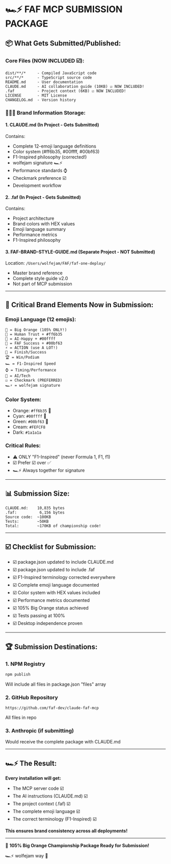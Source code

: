 # 🏎️⚡ FAF MCP SUBMISSION PACKAGE

## 📦 What Gets Submitted/Published:

### Core Files (NOW INCLUDED ☑️):
```
dist/**/*     - Compiled JavaScript code
src/**/*      - TypeScript source code
README.md     - User documentation
CLAUDE.md     - AI collaboration guide (10KB) ☑️ NOW INCLUDED!
.faf          - Project context (6KB) ☑️ NOW INCLUDED!
LICENSE       - MIT License
CHANGELOG.md  - Version history
```

### 🧡🩵💚 Brand Information Storage:

#### **1. CLAUDE.md** (In Project - Gets Submitted)
Contains:
- Complete 12-emoji language definitions
- Color system (#ff6b35, #00ffff, #00bf63)
- F1-Inspired philosophy (corrected!)
- wolfejam signature 🏎️⚡
- Performance standards ⌚
- Checkmark preference ☑️
- Development workflow

#### **2. .faf** (In Project - Gets Submitted)
Contains:
- Project architecture
- Brand colors with HEX values
- Emoji language summary
- Performance metrics
- F1-Inspired philosophy

#### **3. FAF-BRAND-STYLE-GUIDE.md** (Separate Project - NOT Submitted)
Location: `/Users/wolfejam/FAF/faf-one-deploy/`
- Master brand reference
- Complete style guide v2.0
- Not part of MCP submission

---

## 🍊 Critical Brand Elements Now in Submission:

### Emoji Language (12 emojis):
```
🍊 = Big Orange (105% ONLY!)
🧡 = Human Trust + #ff6b35
🩵 = AI-Happy + #00ffff
💚 = FAF Success + #00bf63
⚡ = ACTION (use A LOT!)
🏁 = Finish/Success
🏆 = Win/Podium
🏎️ = F1-Inspired Speed
⌚ = Timing/Performance
🤖 = AI/Tech
☑️ = Checkmark (PREFERRED)
🏎️⚡ = wolfejam signature
```

### Color System:
- Orange: `#ff6b35` 🧡
- Cyan: `#00ffff` 🩵
- Green: `#00bf63` 💚
- Cream: `#FEFCF8`
- Dark: `#1a1a1a`

### Critical Rules:
- ⚠️ ONLY "F1-Inspired" (never Formula 1, F1, f1)
- ☑️ Prefer ☑️ over ✅
- 🏎️⚡ Always together for signature

---

## 📊 Submission Size:

```
CLAUDE.md:    10,835 bytes
.faf:          6,156 bytes
Source code:  ~100KB
Tests:        ~50KB
Total:        ~170KB of championship code!
```

---

## ☑️ Checklist for Submission:

- ☑️ package.json updated to include CLAUDE.md
- ☑️ package.json updated to include .faf
- ☑️ F1-Inspired terminology corrected everywhere
- ☑️ Complete emoji language documented
- ☑️ Color system with HEX values included
- ☑️ Performance metrics documented
- ☑️ 105% Big Orange status achieved
- ☑️ Tests passing at 100%
- ☑️ Desktop independence proven

---

## 🏆 Submission Destinations:

### 1. NPM Registry
```bash
npm publish
```
Will include all files in package.json "files" array

### 2. GitHub Repository
```
https://github.com/faf-dev/claude-faf-mcp
```
All files in repo

### 3. Anthropic (if submitting)
Would receive the complete package with CLAUDE.md

---

## 🏎️⚡ The Result:

**Every installation will get:**
- The MCP server code ☑️
- The AI instructions (CLAUDE.md) ☑️
- The project context (.faf) ☑️
- The complete emoji language ☑️
- The correct terminology (F1-Inspired) ☑️

**This ensures brand consistency across all deployments!**

---

🍊 **105% Big Orange Championship Package Ready for Submission!**

🏎️⚡ wolfejam way 🏁